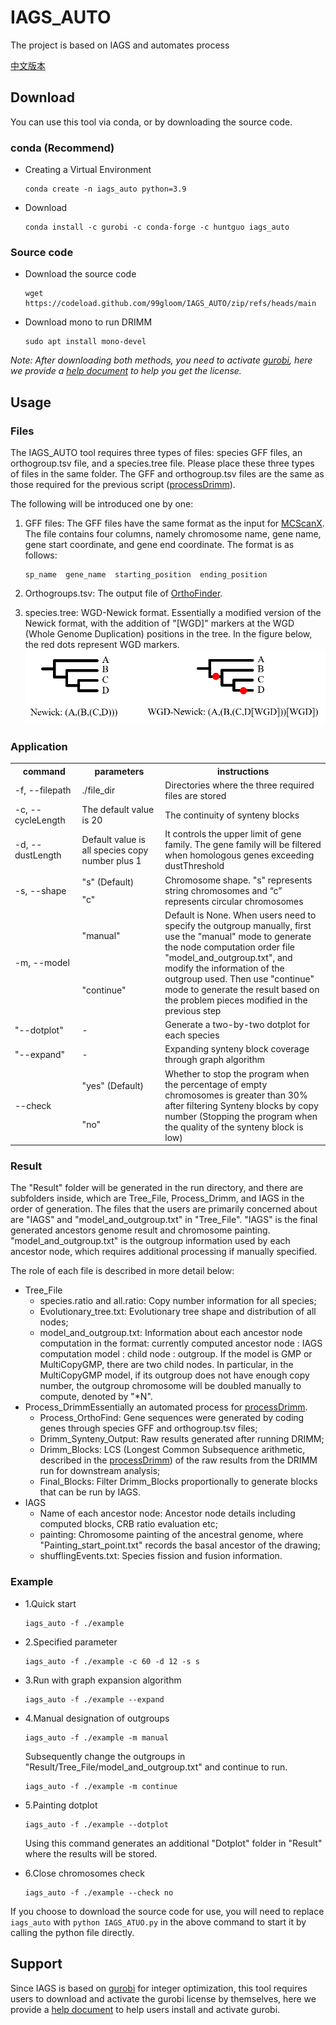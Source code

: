 # IAGS_AUTO

The project is based on IAGS and automates process

[中文版本](utils/static/README_ZH.md)

## Download

You can use this tool via conda, or by downloading the source code.

### conda (Recommend)

+ Creating a Virtual Environment
   ```shell
   conda create -n iags_auto python=3.9
   ```
+ Download
   ```shell
   conda install -c gurobi -c conda-forge -c huntguo iags_auto
   ```

### Source code 

+ Download the source code
   ```shell
   wget https://codeload.github.com/99gloom/IAGS_AUTO/zip/refs/heads/main
   ```
+ Download mono to run DRIMM
   ```shell
   sudo apt install mono-devel
   ```

*Note: After downloading both methods, you need to activate [gurobi](https://www.gurobi.com), here we provide a [help document](utils/static/gurobi.md) to help you get the license.*

## Usage

### Files

The IAGS_AUTO tool requires three types of files: species GFF files, an orthogroup.tsv file, and a species.tree file. Please place these three types of files in the same folder. The GFF and orthogroup.tsv files are the same as those required for the previous script ([processDrimm](https://github.com/99gloom/processDrimm)).

The following will be introduced one by one:

1. GFF files: The GFF files have the same format as the input for [MCScanX](https://github.com/wyp1125/MCScanx). The file contains four columns, namely chromosome name, gene name, gene start coordinate, and gene end coordinate. The format is as follows:

   ```text
   sp_name  gene_name  starting_position  ending_position
   ```
2. Orthogroups.tsv: The output file of [OrthoFinder](https://github.com/davidemms/OrthoFinder).
3. species.tree: WGD-Newick format. Essentially a modified version of the Newick format, with the addition of "[WGD]" markers at the WGD (Whole Genome Duplication) positions in the tree. In the figure below, the red dots represent WGD markers.
   ![Red dots are WGD signal](utils/static/img.png)

### Application

<table>
<tr>
<th width="120">command</th>
<th width="200">parameters</th>
<th width="400">instructions</th>
</tr>
<tr>
<td>-f, --filepath</td>
<td>./file_dir</td>
<td>Directories where the three required files are stored</td>
</tr>
<tr>
<td>-c, --cycleLength</td>
<td>The default value is 20</td>
<td>The continuity of synteny blocks</td>
</tr>
<tr>
<td>-d, --dustLength</td>
<td>Default value is all species copy number plus 1</td>
<td>It controls the upper limit of gene family. The gene family will be filtered when homologous genes exceeding dustThreshold</td>
</tr>
<tr>
<td rowspan="2">-s, --shape</td>
<td>"s" (Default)</td>
<td rowspan="2">Chromosome shape. "s" represents string chromosomes and “c”
represents circular chromosomes</td>
</tr>
<tr>
<td>"c"</td>
</tr>
<tr>
<td rowspan="2">-m, --model</td>
<td>"manual"</td>
<td rowspan="2">Default is None. When users need to specify the outgroup manually, first use the "manual" mode to generate the node computation order file "model_and_outgroup.txt", and modify the information of the outgroup used. Then use "continue" mode to generate the result based on the problem pieces modified in the previous step</td>
</tr>
<tr>
<td>"continue"</td>
</tr>
<tr>
<td>"--dotplot"</td>
<td>-</td>
<td>Generate a two-by-two dotplot for each species</td>
</tr>
<tr>
<td>"--expand"</td>
<td>-</td>
<td>Expanding synteny block coverage through graph algorithm</td>
</tr>
<tr>
<td rowspan="2">--check</td>
<td>"yes" (Default)</td>
<td rowspan="2">Whether to stop the program when the percentage of empty chromosomes is greater than 30% after filtering Synteny blocks by copy number (Stopping the program when the quality of the synteny block is low)</td>
</tr>
<tr>
<td>"no"</td>
</tr>
</table>

### Result

The "Result" folder will be generated in the run directory, and there are subfolders inside, which are Tree_File, Process_Drimm, and IAGS in the order of generation. The files that the users are primarily concerned about are "IAGS" and "model_and_outgroup.txt" in "Tree_File". "IAGS" is the final generated ancestors genome result and chromosome painting. "model_and_outgroup.txt" is the outgroup information used by each ancestor node, which requires additional processing if manually specified.

The role of each file is described in more detail below:

+ Tree_File
  + species.ratio and all.ratio: Copy number information for all species;
  + Evolutionary_tree.txt: Evolutionary tree shape and distribution of all nodes;
  + model_and_outgroup.txt: Information about each ancestor node computation in the format: currently computed ancestor node : IAGS computation model : child node : outgroup. If the model is GMP or MultiCopyGMP, there are two child nodes. In particular, in the MultiCopyGMP model, if its outgroup does not have enough copy number, the outgroup chromosome will be doubled manually to compute, denoted by "*N".
+ Process_DrimmEssentially an automated process for [processDrimm](https://github.com/99gloom/processDrimm).
  + Process_OrthoFind: Gene sequences were generated by coding genes through species GFF and orthogroup.tsv files;
  + Drimm_Synteny_Output: Raw results generated after running DRIMM;
  + Drimm_Blocks: LCS (Longest Common Subsequence arithmetic, described in the [processDrimm](https://github.com/99gloom/processDrimm)) of the raw results from the DRIMM run for downstream analysis;
  + Final_Blocks: Filter Drimm_Blocks proportionally to generate blocks that can be run by IAGS.
+ IAGS
  + Name of each ancestor node: Ancestor node details including computed blocks, CRB ratio evaluation etc;
  + painting: Chromosome painting of the ancestral genome, where "Painting_start_point.txt" records the basal ancestor of the drawing;
  + shufflingEvents.txt: Species fission and fusion information.

### Example

+ 1.Quick start

  ```shell
  iags_auto -f ./example
  ```
+ 2.Specified parameter

  ```shell
  iags_auto -f ./example -c 60 -d 12 -s s
  ```
  
+ 3.Run with graph expansion algorithm
  
  ```shell
  iags_auto -f ./example --expand
  ```
  
+ 4.Manual designation of outgroups

  ```shell
  iags_auto -f ./example -m manual
  ```

  Subsequently change the outgroups in "Result/Tree_File/model_and_outgroup.txt" and continue to run.

  ```shell
  iags_auto -f ./example -m continue
  ```
  
+ 5.Painting dotplot

  ```shell
  iags_auto -f ./example --dotplot
  ```
  Using this command generates an additional "Dotplot" folder in "Result" where the results will be stored.

+ 6.Close chromosomes check

  ```shell
  iags_auto -f ./example --check no
  ```

If you choose to download the source code for use, you will need to replace `iags_auto` with `python IAGS_ATUO.py` in the above command to start it by calling the python file directly.


## Support

Since IAGS is based on [gurobi](https://www.gurobi.com) for integer optimization, this tool requires users to download and activate the gurobi license by themselves, here we provide a [help document](utils/static/gurobi.md) to help users install and activate gurobi.